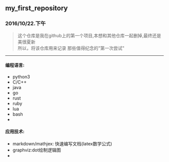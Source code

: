 ## my_first_repository
### 2016/10/22.下午

> 这个仓库是我在github上的第一个项目,本想和其他仓库一起删掉,最终还是美很夏新  
> 所以，将该仓库用来记录 那些值得纪念的"第一次尝试"
---
#### 编程语言:
- python3
- C/C++
- java
- go
- rust
- ruby
- lua
- bash
- 
#### 应用技术:
- markdown/mathjex: 快速编写文档(latex数学公式)
- graphviz:dot绘制逻辑图
- 
